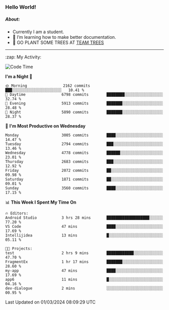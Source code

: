 ### Hello World!

##### About:
- Currently I am a student.
- 🌱 I’m learning how to make better documentation.
- 🌱 GO PLANT SOME TREES AT [TEAM TREES](https://teamtrees.org/)

---
  <summary>:zap: My Activity:</summary>
  
<!--START_SECTION:waka-->
![Code Time](http://img.shields.io/badge/Code%20Time-1%2C295%20hrs%2018%20mins-blue)

**I'm a Night 🦉** 

```text
🌞 Morning                2162 commits        ███░░░░░░░░░░░░░░░░░░░░░░   10.41 % 
🌆 Daytime                6798 commits        ████████░░░░░░░░░░░░░░░░░   32.74 % 
🌃 Evening                5913 commits        ███████░░░░░░░░░░░░░░░░░░   28.48 % 
🌙 Night                  5890 commits        ███████░░░░░░░░░░░░░░░░░░   28.37 % 
```
📅 **I'm Most Productive on Wednesday** 

```text
Monday                   3005 commits        ████░░░░░░░░░░░░░░░░░░░░░   14.47 % 
Tuesday                  2794 commits        ███░░░░░░░░░░░░░░░░░░░░░░   13.46 % 
Wednesday                4778 commits        ██████░░░░░░░░░░░░░░░░░░░   23.01 % 
Thursday                 2683 commits        ███░░░░░░░░░░░░░░░░░░░░░░   12.92 % 
Friday                   2072 commits        ██░░░░░░░░░░░░░░░░░░░░░░░   09.98 % 
Saturday                 1871 commits        ██░░░░░░░░░░░░░░░░░░░░░░░   09.01 % 
Sunday                   3560 commits        ████░░░░░░░░░░░░░░░░░░░░░   17.15 % 
```


📊 **This Week I Spent My Time On** 

```text
🔥 Editors: 
Android Studio           3 hrs 28 mins       ███████████████████░░░░░░   77.20 % 
VS Code                  47 mins             ████░░░░░░░░░░░░░░░░░░░░░   17.69 % 
Intellijidea             13 mins             █░░░░░░░░░░░░░░░░░░░░░░░░   05.11 % 

🐱‍💻 Projects: 
test                     2 hrs 9 mins        ████████████░░░░░░░░░░░░░   47.70 % 
FragmentEx               1 hr 17 mins        ███████░░░░░░░░░░░░░░░░░░   28.60 % 
my-app                   47 mins             ████░░░░░░░░░░░░░░░░░░░░░   17.69 % 
app6                     11 mins             █░░░░░░░░░░░░░░░░░░░░░░░░   04.16 % 
dev-dialogue             2 mins              ░░░░░░░░░░░░░░░░░░░░░░░░░   00.95 % 
```


 Last Updated on 01/03/2024 08:09:29 UTC
<!--END_SECTION:waka-->
